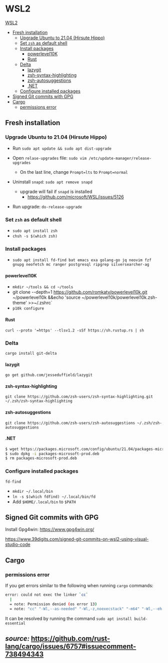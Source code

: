 # WSL2

 [WSL2](#wsl2)
  - [Fresh installation](#fresh-installation)
    - [Upgrade Ubuntu to 21.04 (Hirsute Hippo)](#upgrade-ubuntu-to-2104-hirsute-hippo)
    - [Set `zsh` as default shell](#set-zsh-as-default-shell)
    - [Install packages](#install-packages)
      - [powerlevel10K](#powerlevel10k)
      - [Rust](#rust)
    - [Delta](#delta)
      - [lazygit](#lazygit)
      - [zsh-syntax-highlighting](#zsh-syntax-highlighting)
      - [zsh-autosuggestions](#zsh-autosuggestions)
      - [.NET](#net)
    - [Configure installed packages](#configure-installed-packages)
  - [Signed Git commits with GPG](#signed-git-commits-with-gpg)
  - [Cargo](#cargo)
    - [permissions error](#permissions-error)

## Fresh installation

### Upgrade Ubuntu to 21.04 (Hirsute Hippo)

- Run `sudo apt update && sudo apt dist-upgrade`

- Open `relase-upgrades` file: `sudo vim /etc/update-manager/release-upgrades`
  - On the last line, change `Prompt=lts` to `Prompt=normal`
- Uninstall `snapd`: `sudo apt remove snapd`

  - upgrade will fail if `snapd` is installed
    - <https://github.com/microsoft/WSL/issues/5126>

- Run upgrade: `do-release-upgrade`

### Set `zsh` as default shell

- `sudo apt install zsh`
- `chsh -s $(which zsh)`

### Install packages

- `sudo apt install fd-find bat emacs exa golang-go jq neovim fzf gnupg neofetch mc ranger postgresql ripgrep silversearcher-ag`

#### powerlevel10K

- `mkdir ~/tools && cd ~/tools`
- git clone --depth=1 https://github.com/romkatv/powerlevel10k.git ~/powerlevel10k &&echo 'source ~/powerlevel10k/powerlevel10k.zsh-theme' >>~/.zshrc`
- `p10k configure`

#### Rust

`curl --proto '=https' --tlsv1.2 -sSf https://sh.rustup.rs | sh`

### Delta

`cargo install git-delta`

#### lazygit

`go get github.com/jesseduffield/lazygit`

#### zsh-syntax-highlighting

`git clone https://github.com/zsh-users/zsh-syntax-highlighting.git ~/.zsh/zsh-syntax-highlighting`

#### zsh-autosuggestions

`git clone https://github.com/zsh-users/zsh-autosuggestions ~/.zsh/zsh-autosuggestions`

#### .NET

```bash
$ wget https://packages.microsoft.com/config/ubuntu/21.04/packages-microsoft-prod.deb -O packages-microsoft-prod.deb
$ sudo dpkg -i packages-microsoft-prod.deb
$ rm packages-microsoft-prod.deb
```

### Configure installed packages

`fd-find`

- `mkdir ~/.local/bin`
- `ln -s $(which fdfind) ~/.local/bin/fd`
- Add `$HOME/.local/bin` to `$PATH`

## Signed Git commits with GPG

Install Gpg4win: <https://www.gpg4win.org/>

<https://www.39digits.com/signed-git-commits-on-wsl2-using-visual-studio-code>

## Cargo

### permissions error

If you get errors similar to the following when running `cargo` commands:

```bash
error: could not exec the linker `cc`
  |
  = note: Permission denied (os error 13)
  = note: "cc" "-Wl,--as-needed" "-Wl,-z,noexecstack" "-m64" "-Wl,--eh-frame-hdr" "-L" "/home/bagel/.rustup/toolchains/stable-x86_64-unknown-linux-gnu/lib/rustlib/x86_64-unknown-linux-gnu/lib"
```

It can be resolved by running the command `sudo apt install build-essential`

_source:_ <https://github.com/rust-lang/cargo/issues/6757#issuecomment-738494343>
-
